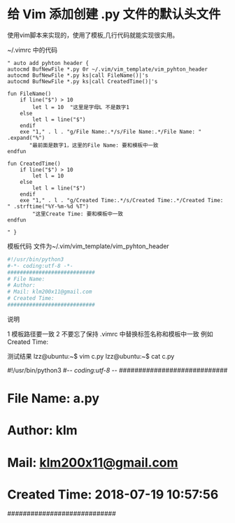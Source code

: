 # 给 Vim 添加创建 .py 文件的默认头文件

使用vim脚本来实现的，使用了模板,几行代码就能实现很实用。

~/.vimrc 中的代码

~~~vim
" auto add pyhton header {
autocmd BufNewFile *.py 0r ~/.vim/vim_template/vim_pyhton_header
autocmd BufNewFile *.py ks|call FileName()|'s
autocmd BufNewFile *.py ks|call CreatedTime()|'s

fun FileName()
    if line("$") > 10
        let l = 10  "这里是字母L 不是数字1 
    else
        let l = line("$")
    endif 
    exe "1," . l . "g/File Name:.*/s/File Name:.*/File Name: " .expand("%")  
       "最前面是数字1，这里的File Name: 要和模板中一致
endfun 

fun CreatedTime()
    if line("$") > 10
        let l = 10
    else
        let l = line("$")
    endif 
    exe "1," . l . "g/Created Time:.*/s/Created Time:.*/Created Time: " .strftime("%Y-%m-%d %T") 
        "这里Create Time: 要和模板中一致
endfun 

" }
~~~

模板代码 文件为~/.vim/vim_template/vim_pyhton_header  
  
~~~python
#!/usr/bin/python3
#-*- coding:utf-8 -*-
############################
# File Name:
# Author: 
# Mail: klm200x11@gmail.com
# Created Time:  
############################

~~~

说明   

1 模板路径要一致
2 不要忘了保持 .vimrc 中替换标签名称和模板中一致 例如  Created Time:

测试结果
lzz@ubuntu:~$ vim c.py
lzz@ubuntu:~$ cat c.py 


#!/usr/bin/python3
#-*- coding:utf-8 -*-
############################
# File Name: a.py
# Author: klm
# Mail: klm200x11@gmail.com
# Created Time: 2018-07-19 10:57:56
############################

